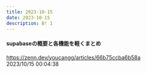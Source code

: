 ```yaml
---
title: 2023-10-15
date: 2023-10-15
description: B! 1
---
```


#### supabaseの概要と各機能を軽くまとめ
https://zenn.dev/youcangg/articles/66b75ccba6b58a<br>
2023/10/15 00:04:38<br>



